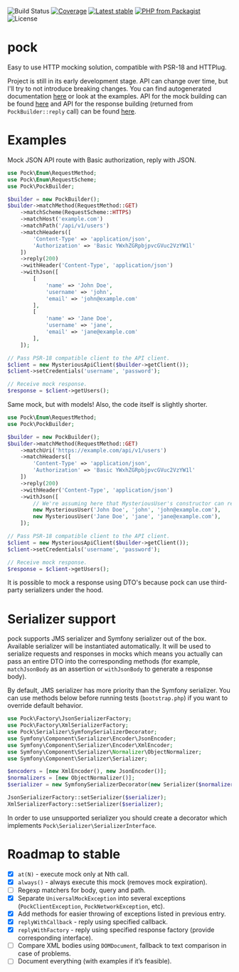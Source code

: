 ![Build Status](https://img.shields.io/github/workflow/status/Neur0toxine/pock/Tests?style=flat-square)
[![Coverage](https://img.shields.io/codecov/c/gh/Neur0toxine/pock/master.svg?logo=codecov&logoColor=white&style=flat-square)](https://codecov.io/gh/Neur0toxine/pock)
[![Latest stable](https://img.shields.io/packagist/v/neur0toxine/pock.svg?style=flat-square)](https://packagist.org/packages/neur0toxine/pock)
[![PHP from Packagist](https://img.shields.io/packagist/php-v/neur0toxine/pock.svg?logo=php&logoColor=white&style=flat-square)](https://packagist.org/packages/neur0toxine/pock)
![License](https://img.shields.io/github/license/Neur0toxine/pock?style=flat-square)

# pock

Easy to use HTTP mocking solution, compatible with PSR-18 and HTTPlug.

Project is still in its early development stage. API can change over time, but I'll try to not introduce breaking changes.
You can find autogenerated documentation [here](https://neur0toxine.github.io/pock/) or look at the examples. API for the mock building can be found
[here](https://neur0toxine.github.io/pock/classes/Pock-PockBuilder.html) and API for the response building (returned from `PockBuilder::reply` call) 
can be found [here](https://neur0toxine.github.io/pock/classes/Pock-PockResponseBuilder.html).

# Examples

Mock JSON API route with Basic authorization, reply with JSON.

```php
use Pock\Enum\RequestMethod;
use Pock\Enum\RequestScheme;
use Pock\PockBuilder;

$builder = new PockBuilder();
$builder->matchMethod(RequestMethod::GET)
    ->matchScheme(RequestScheme::HTTPS)
    ->matchHost('example.com')
    ->matchPath('/api/v1/users')
    ->matchHeaders([
        'Content-Type' => 'application/json',
        'Authorization' => 'Basic YWxhZGRpbjpvcGVuc2VzYW1l'
    ])
    ->reply(200)
    ->withHeader('Content-Type', 'application/json')
    ->withJson([
        [
            'name' => 'John Doe',
            'username' => 'john',
            'email' => 'john@example.com'
        ],
        [
            'name' => 'Jane Doe',
            'username' => 'jane',
            'email' => 'jane@example.com'
        ],
    ]);

// Pass PSR-18 compatible client to the API client.
$client = new MysteriousApiClient($builder->getClient());
$client->setCredentials('username', 'password');

// Receive mock response.
$response = $client->getUsers();
```

Same mock, but with models! Also, the code itself is slightly shorter.

```php
use Pock\Enum\RequestMethod;
use Pock\PockBuilder;

$builder = new PockBuilder();
$builder->matchMethod(RequestMethod::GET)
    ->matchUri('https://example.com/api/v1/users')
    ->matchHeaders([
        'Content-Type' => 'application/json',
        'Authorization' => 'Basic YWxhZGRpbjpvcGVuc2VzYW1l'
    ])
    ->reply(200)
    ->withHeader('Content-Type', 'application/json')
    ->withJson([
        // We're assuming here that MysteriousUser's constructor can receive an initial values.
        new MysteriousUser('John Doe', 'john', 'john@example.com'),
        new MysteriousUser('Jane Doe', 'jane', 'jane@example.com'),
    ]);

// Pass PSR-18 compatible client to the API client.
$client = new MysteriousApiClient($builder->getClient());
$client->setCredentials('username', 'password');

// Receive mock response.
$response = $client->getUsers();
```

It is possible to mock a response using DTO's because pock can use third-party serializers under the hood.

# Serializer support

pock supports JMS serializer and Symfony serializer out of the box. Available serializer will be instantiated automatically.
It will be used to serialize requests and responses in mocks which means you actually can pass an entire DTO
into the corresponding methods (for example, `matchJsonBody` as an assertion or `withJsonBody` to generate a response body).

By default, JMS serializer has more priority than the Symfony serializer. You can use methods below before running tests (`bootstrap.php`)
if you want to override default behavior.

```php
use Pock\Factory\JsonSerializerFactory;
use Pock\Factory\XmlSerializerFactory;
use Pock\Serializer\SymfonySerializerDecorator;
use Symfony\Component\Serializer\Encoder\JsonEncoder;
use Symfony\Component\Serializer\Encoder\XmlEncoder;
use Symfony\Component\Serializer\Normalizer\ObjectNormalizer;
use Symfony\Component\Serializer\Serializer;

$encoders = [new XmlEncoder(), new JsonEncoder()];
$normalizers = [new ObjectNormalizer()];
$serializer = new SymfonySerializerDecorator(new Serializer($normalizers, $encoders));

JsonSerializerFactory::setSerializer($serializer);
XmlSerializerFactory::setSerializer($serializer);
```

In order to use unsupported serializer you should create a decorator which implements `Pock\Serializer\SerializerInterface`.

# Roadmap to stable

- [x] `at(N)` - execute mock only at Nth call.
- [x] `always()` - always execute this mock (removes mock expiration).  
- [ ] Regexp matchers for body, query and path.  
- [x] Separate `UniversalMockException` into several exceptions (`PockClientException`, `PockNetworkException`, etc).  
- [x] Add methods for easier throwing of exceptions listed in previous entry.  
- [x] `replyWithCallback` - reply using specified callback.  
- [x] `replyWithFactory` - reply using specified response factory (provide corresponding interface).  
- [ ] Compare XML bodies using `DOMDocument`, fallback to text comparison in case of problems.  
- [ ] Document everything (with examples if it’s feasible).
